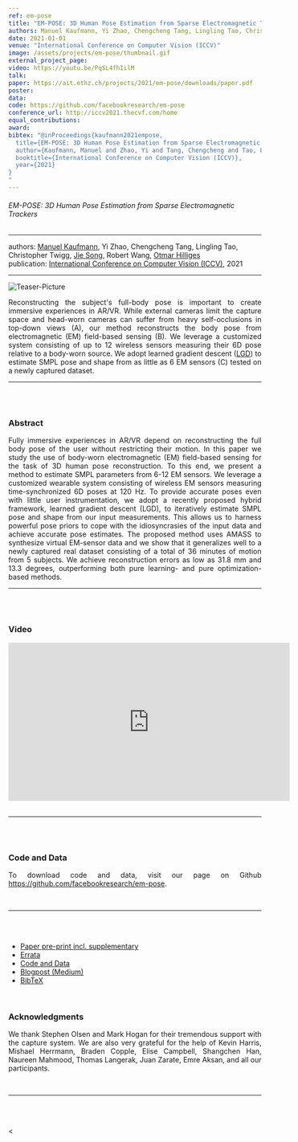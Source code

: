 ```yaml
---
ref: em-pose
title: "EM-POSE: 3D Human Pose Estimation from Sparse Electromagnetic Trackers"
authors: Manuel Kaufmann, Yi Zhao, Chengcheng Tang, Lingling Tao, Christopher Twigg, Jie Song, Robert Wang, Otmar Hilliges
date: 2021-01-01
venue: "International Conference on Computer Vision (ICCV)"
image: /assets/projects/em-pose/thumbnail.gif
external_project_page: 
video: https://youtu.be/PqSL4fhIilM
talk: 
paper: https://ait.ethz.ch/projects/2021/em-pose/downloads/paper.pdf
poster: 
data: 
code: https://github.com/facebookresearch/em-pose
conference_url: http://iccv2021.thecvf.com/home
equal_contributions: 
award: 
bibtex: "@inProceedings{kaufmann2021empose,
  title={EM-POSE: 3D Human Pose Estimation from Sparse Electromagnetic Trackers},
  author={Kaufmann, Manuel and Zhao, Yi and Tang, Chengcheng and Tao, Lingling and Twigg, Christopher and Song, Jie and Wang, Robert and Hilliges, Otmar},
  booktitle={International Conference on Computer Vision (ICCV)},
  year={2021}
}
"
---
```


<h6>EM-POSE: 3D Human Pose Estimation from Sparse Electromagnetic Trackers</h6>
<hr />

<div class="fullcol">
    <div class="teaser-info-projectpage">
            <span class="normalcap">authors:</span>
            <span class="authorcap">
                <nobr><a href="/people/kamanuel/" title="Manuel Kaufmann">Manuel Kaufmann</a>, </nobr>
                <nobr>Yi Zhao, </nobr>
                <nobr>Chengcheng Tang, </nobr>
                <nobr>Lingling Tao, </nobr>
                <nobr>Christopher Twigg, </nobr>
                <nobr><a href="/people/song/" title="Jie Song">Jie Song</a>, </nobr>
                <nobr>Robert Wang, </nobr>
                <nobr><a href="/people/hilliges/" title="Otmar Hilliges">Otmar Hilliges</a> </nobr>
            </span>
            <br/>
            <span class="normalcap"><nobr>publication: </nobr></span>
            <span class="authorcap">
                <a class="a-text-ext" href="http://iccv2021.thecvf.com/home">International Conference on Computer Vision (ICCV)</a>, 2021
            </span>
        <hr />
    </div>
</div>

<div class="fullcol">
    <img class="fullcol" src="<?php ait_root_dir();?>projects/2021/em-pose/teaser.png" alt="Teaser-Picture"/>
    <div class="fullcol">
        <p align="justify">
            <span class="figurecap">
Reconstructing the subject's full-body pose is important to create immersive experiences in AR/VR. While external cameras limit the capture space and head-worn cameras can suffer from heavy self-occlusions in top-down views (A), our method reconstructs the body pose from electromagnetic (EM) field-based sensing (B). We leverage a customized system consisting of up to 12 wireless sensors measuring their 6D pose relative to a body-worn source. We adopt learned gradient descent (<a target="_blank" href="https://ait.ethz.ch/projects/2020/learned-body-fitting/">LGD</a>) to estimate SMPL pose and shape from as little as 6 EM sensors (C) tested on a newly captured dataset.
           </span>
        </p>
        <hr />
        <br/>
        <br/>
    </div>
</div>

<div class="fullcol">
    <h3>Abstract</h3>
    <p align="justify">
Fully immersive experiences in AR/VR depend on reconstructing the full body pose of the user without restricting their motion. In this paper we study the use of body-worn electromagnetic (EM) field-based sensing for the task of 3D human pose reconstruction. To this end, we present a method to estimate SMPL parameters from 6-12 EM sensors. We leverage a customized wearable system consisting of wireless EM sensors measuring time-synchronized 6D poses at 120 Hz. To provide accurate poses even with little user instrumentation, we adopt a recently proposed hybrid framework, learned gradient descent (LGD), to iteratively estimate SMPL pose and shape from our input measurements. This allows us to harness powerful pose priors to cope with the idiosyncrasies of the input data and achieve accurate pose estimates. The proposed method uses AMASS to synthesize virtual EM-sensor data and we show that it generalizes well to a newly captured real dataset consisting of a total of 36 minutes of motion from 5 subjects. We achieve reconstruction errors as low as 31.8 mm and 13.3 degrees, outperforming both pure learning- and pure optimization-based methods.
    </p>
    <hr />
    <br/>
    <br/>
</div>

<div class="fullcol">
<h3>Video</h3>
    <div class="video" align="center">
<iframe width="560" height="315" src="https://www.youtube.com/embed/PqSL4fhIilM" title="YouTube video player" frameborder="0" allow="accelerometer; autoplay; clipboard-write; encrypted-media; gyroscope; picture-in-picture" allowfullscreen></iframe>
    </div>
    <br/>
    <hr />
    <br/>
    <br/>
</div>

<div class="fullcol">
<h3>Code and Data</h3>
    <p align="justify">
        To download code and data, visit our page on Github <a target="_blank" title="Code" href="https://github.com/facebookresearch/em-pose">https://github.com/facebookresearch/em-pose</a>.
    </p>
    <br/>
    <hr />
    <br/>
    <br/>
</div>

<div class="fullcol">
 <ul class="linklist">
         <li class="a-pdf"><a target="_blank" title="PDF" href="<?php ait_root_dir();?>projects/2021/em-pose/downloads/paper.pdf">Paper pre-print incl. supplementary</a></li>
         <li class="a-pdf"><a target="_blank" title="PDF" href="<?php ait_root_dir();?>projects/2021/em-pose/downloads/errata.pdf">Errata</a></li>
         <li class="a-cod"><a target="_blank" title="Code" href="https://github.com/facebookresearch/em-pose">Code and Data</a></li>
         <li class="a-cod"><a target="_blank" title="Blogpost" href="https://eth-ait.medium.com/em-pose-3d-human-pose-estimation-from-sparse-electromagnetic-trackers-f4ba1465e3a">Blogpost (Medium)</a></li>
         <li class="a-bib"><a title="BibTex" href="<?php ait_root_dir();?>projects/2021/em-pose/kaufmann2021empose.bib">BibTeX</a></li>
    </ul>
    <br/>
</div>


<div class="fullcol">
    <h3>Acknowledgments</h3>
    <p align="justify">
    We thank Stephen Olsen and Mark Hogan for their tremendous support with the capture system. We are also very grateful for the help of Kevin Harris, Mishael Herrmann, Braden Copple, Elise Campbell, Shangchen Han, Naureen Mahmood, Thomas Langerak, Juan Zarate, Emre Aksan, and all our participants.
    </p>
    <br/>
    <hr />
    <br/>
    <br/>
</div>


<